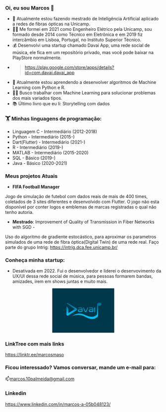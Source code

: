 ### Oi, eu sou Marcos 👋


- 🔭 Atualmente estou fazendo mestrado de Inteligência Artificial aplicado a redes de fibras ópticas na Unicamp.
- 👨‍🏫 Me formei em 2021 como Engenheiro Elétrico pela Unicamp, sou formado desde 2014 como Técnico em Eletrônica e em 2019 fiz intercâmbio em Lisboa, Portugal, no Instituto Superior Técnico.
- 💰 Desenvolvi uma startup chamado Davai App, uma rede social de música, ele fica em um repositório privado, mas você pode baixar na PlayStore normalmente.
- >https://play.google.com/store/apps/details?id=com.davai.davai_app
- 🌱 Atualmente estou aprendendo a desenvolver algoritmos de Machine Learning com Python e R.
- 🧑‍💼 Busco trabalhar com Machine Learning para solucionar problemas dos mais variados tipos.
- 📚 Último livro que eu li: Storytelling com dados

### 🏋️‍ Minhas linguagens de programação:

- Linguagem C - Intermediário (2012-2018)
- Python - Intermediário (2015-)
- Dart(Flutter) - Intermediário (2021-)
- R - Intermediário (2019-)
- MATLAB - Intermediário (2015-2020)
- SQL - Básico (2019-)
- Java - Básico (2020-2021)

### Meus projetos Atuais

 - **FIFA Football Manager**
 
Jogo de simulação de futebol com dados reais de mais de 400 times, coletados de 3 sites diferentes e desenvolvido com Flutter. O jogo não esta disponível por conter logos e emblemas de marcas registradas o qual não tenho autoria.

 - **Mestrado**: Improvement of Quality of Transmission in Fiber Networks with SGD - 

 Uso do algoritmo de gradiente estocástico, para aproximar os parametros simulados de uma rede de fibra óptica(Digital Twin) de uma rede real.
 Faço parte do grupo Intrig: https://intrig.dca.fee.unicamp.br/

### Conheça minha startup:

* Desativada em 2022. Fui o desenvolvedor e liderei o desenvovimento da UX/UI dessa rede social de música, para pessoas formarem bandas, amizades, irem em shows juntas e muito mais.

<p align="center">
  <a href="https://www.davaiapp.com/">
  <img src="https://github.com/Marcos14Almeida/Marcos14Almeida/blob/main/davai_logo.png" width="200" title="Davai App">
  </a>
</p>

### LinkTree com mais links

https://linktr.ee/marcosmaso

### Ficou interessado? Vamos conversar, mande um e-mail para:

📫marcos.10palmeida@gmail.com

### Linkedin

https://www.linkedin.com/in/marcos-a-05b048123/
